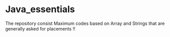 # Java_essentials
The repository consist Maximum codes based on Array and Strings that are generally asked for placements !!
